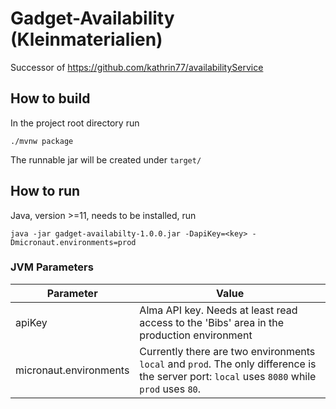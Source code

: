 # Gadget-Availability (Kleinmaterialien)
Successor of https://github.com/kathrin77/availabilityService

## How to build
In the project root directory run
```
./mvnw package
```
The runnable jar will be created under `target/` 

## How to run
Java, version >=11, needs to be installed, run
```
java -jar gadget-availabilty-1.0.0.jar -DapiKey=<key> -Dmicronaut.environments=prod
```
### JVM Parameters
| Parameter | Value        |
| --------- | ------------ |
| apiKey    | Alma API key. Needs at least read access to the 'Bibs' area in the production environment|
|micronaut.environments | Currently there are two environments `local` and `prod`. The only difference is the server port: `local` uses `8080` while `prod` uses `80`.


